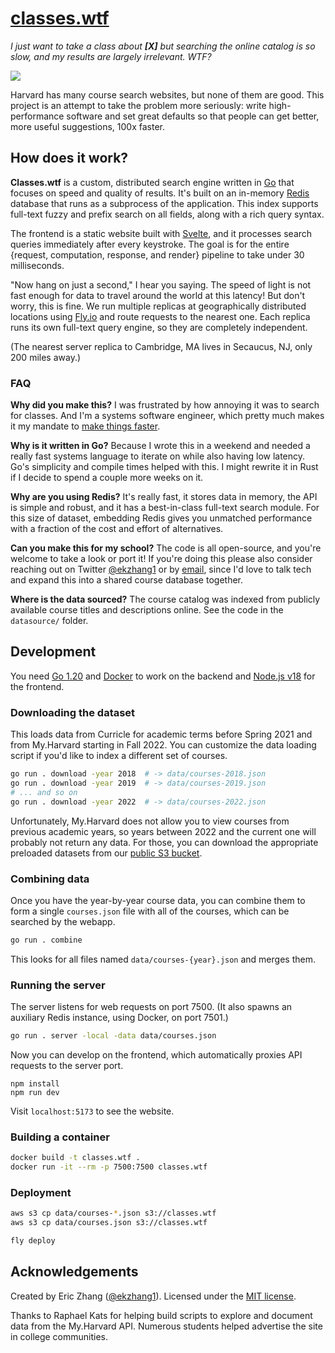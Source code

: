 # [classes.wtf](https://classes.wtf/)

_I just want to take a class about **\[X\]** but searching the online catalog is so slow, and my results are largely irrelevant. WTF?_

![](https://i.imgur.com/UMBZDKU.png)

Harvard has many course search websites, but none of them are good. This project is an attempt to take the problem more seriously: write high-performance software and set great defaults so that people can get better, more useful suggestions, 100x faster.

## How does it work?

**Classes.wtf** is a custom, distributed search engine written in [Go](https://go.dev/) that focuses on speed and quality of results. It's built on an in-memory [Redis](https://redis.io/) database that runs as a subprocess of the application. This index supports full-text fuzzy and prefix search on all fields, along with a rich query syntax.

The frontend is a static website built with [Svelte](https://svelte.dev/), and it processes search queries immediately after every keystroke. The goal is for the entire {request, computation, response, and render} pipeline to take under 30 milliseconds.

"Now hang on just a second," I hear you saying. The speed of light is not fast enough for data to travel around the world at this latency! But don't worry, this is fine. We run multiple replicas at geographically distributed locations using [Fly.io](https://fly.io/) and route requests to the nearest one. Each replica runs its own full-text query engine, so they are completely independent.

(The nearest server replica to Cambridge, MA lives in Secaucus, NJ, only 200 miles away.)

### FAQ

**Why did you make this?** I was frustrated by how annoying it was to search for classes. And I'm a systems software engineer, which pretty much makes it my mandate to [make things faster](https://xkcd.com/1319/).

**Why is it written in Go?** Because I wrote this in a weekend and needed a really fast systems language to iterate on while also having low latency. Go's simplicity and compile times helped with this. I might rewrite it in Rust if I decide to spend a couple more weeks on it.

**Why are you using Redis?** It's really fast, it stores data in memory, the API is simple and robust, and it has a best-in-class full-text search module. For this size of dataset, embedding Redis gives you unmatched performance with a fraction of the cost and effort of alternatives.

**Can you make this for my school?** The code is all open-source, and you're welcome to take a look or port it! If you're doing this please also consider reaching out on Twitter [@ekzhang1](https://twitter.com/ekzhang1) or by [email](mailto:ekzhang1@gmail.com), since I'd love to talk tech and expand this into a shared course database together.

**Where is the data sourced?** The course catalog was indexed from publicly available course titles and descriptions online. See the code in the `datasource/` folder.

## Development

You need [Go 1.20](https://go.dev/) and [Docker](https://www.docker.com/) to work on the backend and [Node.js v18](https://nodejs.org/en/) for the frontend.

### Downloading the dataset

This loads data from Curricle for academic terms before Spring 2021 and from My.Harvard starting in Fall 2022. You can customize the data loading script if you'd like to index a different set of courses.

```bash
go run . download -year 2018  # -> data/courses-2018.json
go run . download -year 2019  # -> data/courses-2019.json
# ... and so on
go run . download -year 2022  # -> data/courses-2022.json
```

Unfortunately, My.Harvard does not allow you to view courses from previous academic years, so years between 2022 and the current one will probably not return any data. For those, you can download the appropriate preloaded datasets from our [public S3 bucket](https://s3.amazonaws.com/classes.wtf).

### Combining data

Once you have the year-by-year course data, you can combine them to form a single `courses.json` file with all of the courses, which can be searched by the webapp.

```bash
go run . combine
```

This looks for all files named `data/courses-{year}.json` and merges them.

### Running the server

The server listens for web requests on port 7500. (It also spawns an auxiliary Redis instance, using Docker, on port 7501.)

```bash
go run . server -local -data data/courses.json
```

Now you can develop on the frontend, which automatically proxies API requests to the server port.

```
npm install
npm run dev
```

Visit `localhost:5173` to see the website.

### Building a container

```bash
docker build -t classes.wtf .
docker run -it --rm -p 7500:7500 classes.wtf
```

### Deployment

```bash
aws s3 cp data/courses-*.json s3://classes.wtf
aws s3 cp data/courses.json s3://classes.wtf
```

```bash
fly deploy
```

## Acknowledgements

Created by Eric Zhang ([@ekzhang1](https://twitter.com/ekzhang1)). Licensed under the [MIT license](LICENSE).

Thanks to Raphael Kats for helping build scripts to explore and document data from the My.Harvard API. Numerous students helped advertise the site in college communities.
